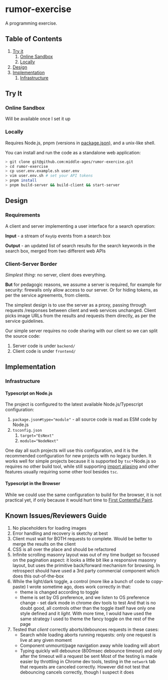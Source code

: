 # rumor-exercise

A programming exercise.

## Table of Contents

1. [Try it](#try-it)
   1. [Online Sandbox](#online-sandbox)
   1. [Locally](#locally)
1. [Design](#design)
1. [Implementation](#implementation)
   1. [Infrastructure](#infrastructure)

## Try It

### Online Sandbox

Will be available once I set it up

### Locally

Requires Node.js, pnpm (versions in [package.json](package.json)), and a
unix-like shell.

You can install and run the code as a standalone web application:

```bash
> git clone git@github.com:middle-ages/rumor-exercise.git
> cd rumor-exercise
> cp user.env.example.sh user.env
> vim user.env.sh # set your API tokens
> pnpm install
> pnpm build-server && build-client && start-server
```

## Design

### Requirements

A client and server implementing a user interface for a search operation:

**Input** - a stream of `KeyUp` events from a search box

**Output** - an updated list of search results for the search keywords in the
search box, merged from two different web APIs

### Client-Server Border

_Simplest thing_: no server, client does everything.

**But** for pedagogic reasons, we assume a server is required, for example for
security: firewalls only allow access to our server. Or for hiding tokens, as
per the service agreements, from clients.

The simplest design is to use the server as a proxy, passing through
requests /responses between client and web services unchanged. Client picks
image URLs from the results and requests them directly, as per the service
guidelines.

Our simple server requires no code sharing with our client so we can split the
source code:

1. Server code is under `backend/`
2. Client code is under `frontend/`

## Implementation

### Infrastructure

#### Typescript on Node.js

The project is configured to the latest available Node.js/Typescript
configuration:

1. `package.json#type="module"` - all source code is read as ESM code by Node.js
1. `tsconfig.json`
   1. `target="EsNext"`
   1. `module="NodeNext"`

One day all such projects will use this configuration, and it is the recommended
configuration for new projects with no legacy burden. It works well for simple
projects because it is supported by `tsc`+Node.js so requires no other build tool,
while still supporting [import
aliasing](https://www.typescriptlang.org/docs/handbook/esm-node.html#packagejson-exports-imports-and-self-referencing)
and other features usually requiring some other tool besides `tsc`.

#### Typescript in the Browser

While we could use the same configuration to build for the browser, it is not
practical yet, if only because it would hurt time to [First Contentful
Paint](https://web.dev/fcp/).

## Known Issues/Reviewers Guide

1. No placeholders for loading images
2. Error handling and recovery is sketchy at best
3. Client must wait for BOTH requests to complete. Would be better to merge the
   results on the client
4. CSS is all over the place and should be refactored
5. Infinite scrolling masonry layout was out of my time budget so focused on the
   pagination aspect: it looks a little bit like a responsive masonry layout,
   but uses the primitive back/forward mechanism for browsing. In retrospect
   should have used a 3rd party commercial component which does this
   out-of-the-box
6. While the light/dark toggle, a control (more like a bunch of code to
   copy-paste) I wrote sometime ago, does work correctly in that:
   - theme is changed according to toggle
   - theme is set by OS preference, and we listen to OS preference change - set
     dark mode in chrome dev tools to test
     And that is no doubt good, all controls other than the toggle itself have
     only one style defined and it _light_. With more time, I would have used
     the same strategy I used to theme the fancy toggle on the rest of the page
7. Tested that _client_ correctly aborts/debounces requests in these cases:
   - Search while loading aborts running requests: only one request is live at
     any given moment
   - Component unmount/page navigation away while loading will abort
   - Typing quickly will debounce (800msec debounce timeout) and only after the
     timeout will a request be sent
     Most of the testing is made easier by throttling in Chrome dev tools, testing
     in the `network` tab that requests are canceled correctly. However did not
     test that debouncing cancels correctly, though I suspect it does
